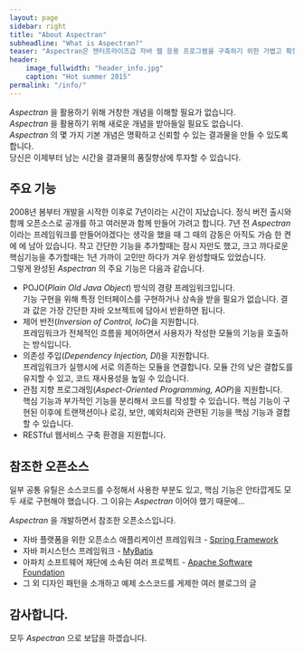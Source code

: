 ```yaml
---
layout: page
sidebar: right
title: "About Aspectran"
subheadline: "What is Aspectran?"
teaser: "Aspectran은 엔터프라이즈급 자바 웹 응용 프로그램을 구축하기 위한 가볍고 확장 가능한 프레임워크입니다."
header:
    image_fullwidth: "header_info.jpg"
    caption: "Hot summer 2015"
permalink: "/info/"
---
```

*Aspectran* 을 활용하기 위해 거창한 개념을 이해할 필요가 없습니다.  
*Aspectran* 을 활용하기 위해 새로운 개념을 받아들일 필요도 없습니다.  
*Aspectran* 의 몇 가지 기본 개념은 명확하고 신뢰할 수 있는 결과물을 만들 수 있도록 합니다.  
당신은 이제부터 남는 시간을 결과물의 품질향상에 투자할 수 있습니다.  

## 주요 기능
2008년 봄부터 개발을 시작한 이후로 7년이라는 시간이 지났습니다.
정식 버전 출시와 함께 오픈소스로 공개를 하고 여러분과 함께 만들어 가려고 합니다.
7년 전 *Aspectran* 이라는 프레임워크를 만들어야겠다는 생각을 했을 때 그 때의 감동은 아직도 가슴 한 켠에 에 남아 있습니다.
작고 간단한 기능을 추가할때는 잠시 자만도 했고,
크고 까다로운 핵심기능을 추가할때는 1년 가까이 고민만 하다가 겨우 완성할때도 있었습니다.  
그렇게 완성된 *Aspectran* 의 주요 기능은 다음과 같습니다.

* POJO(*Plain Old Java Object*) 방식의 경량 프레임워크입니다.  
  기능 구현을 위해 특정 인터페이스를 구현하거나 상속을 받을 필요가 없습니다.
  결과 값은 가장 간단한 자바 오브젝트에 담아서 반환하면 됩니다.
* 제어 반전(*Inversion of Control, IoC*)을 지원합니다.  
  프레임워크가 전체적인 흐름을 제어하면서 사용자가 작성한 모듈의 기능을 호출하는 방식입니다.
* 의존성 주입(*Dependency Injection, DI*)을 지원합니다.  
  프레임워크가 실행시에 서로 의존하는 모듈을 연결합니다.
  모듈 간의 낮은 결합도를 유지할 수 있고, 코드 재사용성을 높일 수 있습니다.
* 관점 지향 프로그래밍(*Aspect-Oriented Programming, AOP*)을 지원합니다.  
  핵심 기능과 부가적인 기능을 분리해서 코드를 작성할 수 있습니다.
  핵심 기능이 구현된 이후에 트랜잭션이나 로깅, 보안, 예외처리와 관련된 기능을 핵심 기능과 결합할 수 있습니다.
* RESTful 웹서비스 구축 환경을 지원합니다.

## 참조한 오픈소스
일부 공통 유틸은 소스코드를 수정해서 사용한 부분도 있고, 핵심 기능은 안타깝게도 모두 새로 구현해야 했습니다.
그 이유는 *Aspectran* 이어야 했기 때문에...

*Aspectran* 을 개발하면서 참조한 오픈소스입니다.

* 자바 플랫폼을 위한 오픈소스 애플리케이션 프레임워크 - [Spring Framework][1]
* 자바 퍼시스턴스 프레임워크  - [MyBatis][2]
* 아파치 소프트웨어 재단에 소속된 여러 프로젝트 - [Apache Software Foundation][3]
* 그 외 디자인 패턴을 소개하고 예제 소스코드를 게제한 여러 블로그의 글

## 감사합니다.
모두 *Aspectran* 으로 보답을 하겠습니다.


 [1]: http://www.springsource.org/
 [2]: http://blog.mybatis.org/
 [3]: http://www.apache.org/
